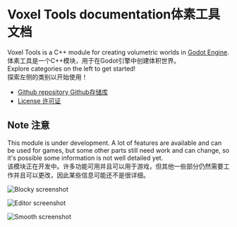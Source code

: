# Voxel Tools documentation体素工具文档

Voxel Tools is a C++ module for creating volumetric worlds in [Godot Engine](https://godotengine.org/).  
体素工具是一个C++模块，用于在Godot引擎中创建体积世界。  
Explore categories on the left to get started!  
探索左侧的类别以开始使用！

-   [Github repository Github存储库](https://github.com/Zylann/godot_voxel)
-   [License 许可证](https://github.com/Zylann/godot_voxel/blob/master/LICENSE.md)

## Note 注意

This module is under development. A lot of features are available and can be used for games, but some other parts still need work and can change, so it's possible some information is not well detailed yet.  
该模块正在开发中。许多功能可用并且可以用于游戏，但其他一些部分仍然需要工作并且可以更改，因此某些信息可能还不是很详细。



![Blocky screenshot](https://voxel-tools.readthedocs.io/en/latest/images/blocky_screenshot.webp)



![Editor screenshot](https://voxel-tools.readthedocs.io/en/latest/images/graph_in_editor_with_fast_noise_lite.webp)


![Smooth screenshot](https://voxel-tools.readthedocs.io/en/latest/images/smooth_screenshot.webp)
